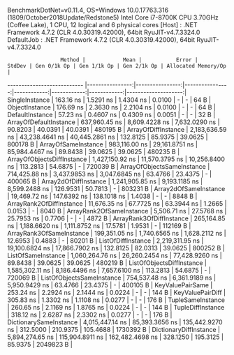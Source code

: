 
BenchmarkDotNet=v0.11.4, OS=Windows 10.0.17763.316 (1809/October2018Update/Redstone5)
Intel Core i7-8700K CPU 3.70GHz (Coffee Lake), 1 CPU, 12 logical and 6 physical cores
  [Host]     : .NET Framework 4.7.2 (CLR 4.0.30319.42000), 64bit RyuJIT-v4.7.3324.0
  DefaultJob : .NET Framework 4.7.2 (CLR 4.0.30319.42000), 64bit RyuJIT-v4.7.3324.0


                     Method |            Mean |           Error |          StdDev | Gen 0/1k Op | Gen 1/1k Op | Gen 2/1k Op | Allocated Memory/Op |
--------------------------- |----------------:|----------------:|----------------:|------------:|------------:|------------:|--------------------:|
             SingleInstance |       163.16 ns |       1.5291 ns |       1.4304 ns |      0.0100 |           - |           - |                64 B |
             ObjectInstance |       176.69 ns |       2.3630 ns |       2.2104 ns |      0.0100 |           - |           - |                64 B |
            DefaultInstance |        57.23 ns |       0.4607 ns |       0.4309 ns |      0.0051 |           - |           - |                32 B |
     ArrayOfDefaultInstance |   637,960.45 ns |   8,609.4228 ns |   7,632.0290 ns |     90.8203 |     40.0391 |     40.0391 |            480195 B |
        ArrayOfDiffInstance | 2,183,636.59 ns |  43,238.4641 ns |  40,445.2861 ns |    132.8125 |     85.9375 |     39.0625 |            800178 B |
        ArrayOfSameInstance |   983,116.00 ns |  29,161.8751 ns |  85,984.4467 ns |     89.8438 |     39.0625 |     39.0625 |            480235 B |
 ArrayOfObjectsDiffInstance | 1,427,150.92 ns |  11,570.3795 ns |  10,256.8400 ns |    113.2813 |     54.6875 |           - |            720039 B |
 ArrayOfObjectsSameInstance |   714,425.88 ns |   3,437.9853 ns |   3,047.6845 ns |     63.4766 |     23.4375 |           - |            400065 B |
      Array2dOfDiffInstance | 1,241,905.85 ns |   9,193.1185 ns |   8,599.2488 ns |    126.9531 |     50.7813 |           - |            803231 B |
      Array2dOfSameInstance |    19,469.72 ns |     147.6392 ns |     138.1018 ns |      1.4038 |           - |           - |              8848 B |
   ArrayRank2OfDiffInstance |    11,676.35 ns |      67.7725 ns |      63.3944 ns |      1.2665 |      0.0153 |           - |              8040 B |
   ArrayRank2OfSameInstance |     5,506.71 ns |      27.5768 ns |      25.7953 ns |      0.7706 |           - |           - |              4872 B |
   ArrayRank3OfDiffInstance |   265,164.85 ns |   1,188.6620 ns |   1,111.8752 ns |     17.5781 |      1.9531 |           - |            112169 B |
   ArrayRank3OfSameInstance |   199,351.05 ns |   1,740.6565 ns |   1,628.2112 ns |     12.6953 |      0.4883 |           - |             80201 B |
         ListOfDiffInstance | 2,219,311.95 ns |  19,100.6824 ns |  17,866.7902 ns |    132.8125 |     82.0313 |     39.0625 |            800252 B |
         ListOfSameInstance | 1,060,264.76 ns |  26,260.2454 ns |  77,428.9260 ns |     89.8438 |     39.0625 |     39.0625 |            480219 B |
  ListOfObjectsDiffInstance | 1,585,302.11 ns |   8,186.4496 ns |   7,657.6100 ns |    113.2813 |     54.6875 |           - |            720069 B |
  ListOfObjectsSameInstance |   754,537.48 ns |   6,361.9189 ns |   5,950.9429 ns |     63.4766 |     23.4375 |           - |            400105 B |
           KeyValuePairSame |       253.24 ns |       2.2924 ns |       2.1444 ns |      0.0224 |           - |           - |               144 B |
           KeyValuePairDiff |       305.83 ns |       1.3302 ns |       1.1108 ns |      0.0277 |           - |           - |               176 B |
          TupleSameInstance |       260.65 ns |       2.1169 ns |       1.8765 ns |      0.0224 |           - |           - |               144 B |
          TupleDiffInstance |       318.12 ns |       2.6287 ns |       2.3302 ns |      0.0277 |           - |           - |               176 B |
     DictionarySameInstance | 4,015,447.14 ns |  85,393.3656 ns | 135,442.9270 ns |    312.5000 |    210.9375 |    105.4688 |           1730392 B |
     DictionaryDiffInstance | 5,894,274.65 ns | 115,904.8911 ns | 162,482.4698 ns |    328.1250 |    195.3125 |     85.9375 |           2049823 B |

